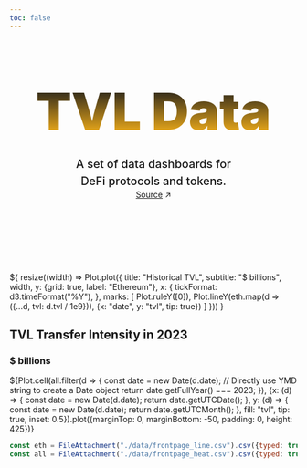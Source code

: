 ```yaml
---
toc: false
---
```


<style>

:root {
  --theme-foreground-focus: #ffb71a; /* New red color */
  /* --theme-foreground-muted: #ffb71a; Softer red */
}

.hero {
  display: flex;
  flex-direction: column;
  align-items: center;
  font-family: var(--sans-serif);
  margin: 4rem 0 8rem;
  text-wrap: balance;
  text-align: center;
}

.hero h1 {
  margin: 2rem 0;
  max-width: none;
  font-size: 14vw;
  font-weight: 900;
  line-height: 1;
  background: linear-gradient(0deg, var(--theme-foreground-focus), currentColor);
  -webkit-background-clip: text;
  -webkit-text-fill-color: transparent;
  background-clip: text;
}

.hero h2 {
  margin: 0;
  max-width: 34em;
  font-size: 20px;
  font-style: initial;
  font-weight: 500;
  line-height: 1.5;
  color: var(--theme-foreground-muted);
}

@media (min-width: 640px) {
  .hero h1 {
    font-size: 90px;
  }
}

</style>

<div class="hero">
  <h1>TVL Data</h1>
  <h2>A set of data dashboards for DeFi protocols and tokens.</h2>
  <a href="https://defillama.com/" target="_blank">Source<span style="display: inline-block; margin-left: 0.25rem;">↗︎</span></a>
</div>

<div class="grid grid-cols-2" style="grid-auto-rows: auto">
  <div class="card">${
    resize((width) => Plot.plot({
      title: "Historical TVL",
      subtitle: "$ billions",
      width,
      y: {grid: true, label: "Ethereum"},
      x: {
        tickFormat: d3.timeFormat("%Y"),
      },
      marks: [
        Plot.ruleY([0]),
        Plot.lineY(eth.map(d => ({...d, tvl: d.tvl / 1e9})), {x: "date", y: "tvl", tip: true})
      ]
    }))
  }</div>


<div class="card" style="grid-auto-rows: auto;">    
<h2>TVL Transfer Intensity in 2023</h2>
    <h3>$ billions</h3>
    ${Plot.cell(all.filter(d => {
      const date = new Date(d.date); // Directly use YMD string to create a Date object
      return date.getFullYear() === 2023;
    }), {x: (d) => {
      const date = new Date(d.date);
      return date.getUTCDate();
    }, y: (d) => {
      const date = new Date(d.date);
      return date.getUTCMonth();
    }, fill: "tvl", tip: true, inset: 0.5}).plot({marginTop: 0, marginBottom: -50, padding: 0, height: 425})}
</div>
</div>


```js
const eth = FileAttachment("./data/frontpage_line.csv").csv({typed: true});
const all = FileAttachment("./data/frontpage_heat.csv").csv({typed: true});
```